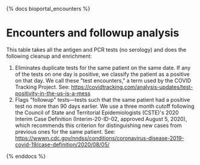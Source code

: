{% docs bioportal_encounters %}

# Encounters and followup analysis

This table takes all the antigen and PCR tests (no serology) and does the following 
cleanup and enrichment:

1. Eliminates duplicate tests for the same patient on the same date. If any of the 
   tests on one day is positive, we classify the patient as a positive on that day.
   We call these "test encounters," a term used by the COVID Tracking Project. See: 
   https://covidtracking.com/analysis-updates/test-positivity-in-the-us-is-a-mess
2. Flags "followup" tests—tests such that the same patient had a positive test no 
   more than 90 days earlier. We use a three month cutoff following the Council of 
   State and Territorial Epidemiologists (CSTE)'s 2020 Interim Case Definition
   (Interim-20-ID-02, approved August 5, 2020), which recommends this criterion for 
   distinguishing new cases from previous ones for the same patient. See: 
   https://wwwn.cdc.gov/nndss/conditions/coronavirus-disease-2019-covid-19/case-definition/2020/08/05/

{% enddocs %}